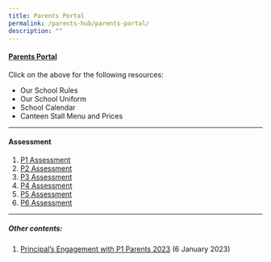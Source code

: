 ```yaml
---
title: Parents Portal
permalink: /parents-hub/parents-portal/
description: ""
---
```

#### [Parents Portal](/files/Parents%20Portal/parents%20portal.pdf) 

Click on the above for the following resources:
* Our School Rules
* Our School Uniform
* School Calendar
* Canteen Stall Menu and Prices

<hr>

#### Assessment

1. [P1 Assessment](/files/Parents%20Portal/Assessment/2023-assessment-plan-p1.pdf)
2. [P2 Assessment](/files/Parents%20Portal/Assessment/2023-assessment-plan-p2.pdf)
3. [P3 Assessment](/files/Parents%20Portal/Assessment/2023-assessment-plan-p3.pdf)
4. [P4 Assessment](/files/Parents%20Portal/Assessment/2023-assessment-plan-p4.pdf)
5. [P5 Assessment](/files/Parents%20Portal/Assessment/2023-assessment-plan-p5.pdf)
6. [P6 Assessment](/files/Parents%20Portal/Assessment/2023-assessment-plan-p6.pdf)

<hr>

##### Other contents:
1. [Principal’s Engagement with P1 Parents 2023](/files/Parents%20Portal/Others/2023-ps-engagement-with-p1-parents-6-jan-2023-for-parents-portal.pdf) (6 January 2023)